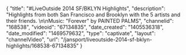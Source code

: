{
    "title": "#LiveOutside 2014 SF\/BKLYN Highlights",
    "description": "Highlights from both San Francisco and Brooklyn with the 5 artists and their friends. \n\nMusic: \"Forever\" by PAINTED PALMS",
    "channelid": "168538",
    "videoid": "67134835",
    "date_created": "1405536318",
    "date_modified": "1469579632",
    "type": "captivate",
    "layout": "channelVideo",
    "url": "\/jansport\/liveoutside-2014-sf-bklyn-highlights\/168538-67134835"
}